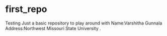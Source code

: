 # first_repo
Testing
Just a basic repository to play around with
Name:Varshitha Gunnala
Address:Northwest Missouri State University  .

